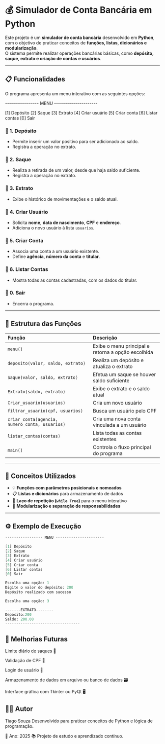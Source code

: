 # 💰 Simulador de Conta Bancária em Python

Este projeto é um **simulador de conta bancária** desenvolvido em **Python**, com o objetivo de praticar conceitos de **funções, listas, dicionários e modularização**.  
O sistema permite realizar operações bancárias básicas, como **depósito, saque, extrato e criação de contas e usuários**.

---

## 📋 Funcionalidades

O programa apresenta um menu interativo com as seguintes opções:

----------------- MENU ----------------------

[1] Depósito
[2] Saque
[3] Extrato
[4] Criar usuário
[5] Criar conta
[6] Listar contas
[0] Sair


### 🔹 1. Depósito
- Permite inserir um valor positivo para ser adicionado ao saldo.
- Registra a operação no extrato.

### 🔹 2. Saque
- Realiza a retirada de um valor, desde que haja saldo suficiente.
- Registra a operação no extrato.

### 🔹 3. Extrato
- Exibe o histórico de movimentações e o saldo atual.

### 🔹 4. Criar Usuário
- Solicita **nome**, **data de nascimento**, **CPF** e **endereço**.
- Adiciona o novo usuário à lista `usuarios`.

### 🔹 5. Criar Conta
- Associa uma conta a um usuário existente.
- Define **agência**, **número da conta** e **titular**.

### 🔹 6. Listar Contas
- Mostra todas as contas cadastradas, com os dados do titular.

### 🔹 0. Sair
- Encerra o programa.

---

## 🧩 Estrutura das Funções

| Função | Descrição |
|:--------|:------------|
| `menu()` | Exibe o menu principal e retorna a opção escolhida |
| `deposito(valor, saldo, extrato)` | Realiza um depósito e atualiza o extrato |
| `Saque(valor, saldo, extrato)` | Efetua um saque se houver saldo suficiente |
| `Extrato(saldo, extrato)` | Exibe o extrato e o saldo atual |
| `Criar_usuario(usuarios)` | Cria um novo usuário |
| `filtrar_usuario(cpf, usuarios)` | Busca um usuário pelo CPF |
| `criar_conta(agencia, numero_conta, usuarios)` | Cria uma nova conta vinculada a um usuário |
| `listar_contas(contas)` | Lista todas as contas existentes |
| `main()` | Controla o fluxo principal do programa |

---

## 🧠 Conceitos Utilizados

- 💡 **Funções com parâmetros posicionais e nomeados**  
- 📋 **Listas e dicionários** para armazenamento de dados  
- 🔁 **Laço de repetição (`while True`)** para o menu interativo  
- 🧱 **Modularização e separação de responsabilidades**

---

## ⚙️ Exemplo de Execução

```python
----------------- MENU ----------------------

[1] Depósito
[2] Saque
[3] Extrato
[4] Criar usuário
[5] Criar conta
[6] Listar contas
[0] Sair

Escolha uma opção: 1
Digite o valor do depósito: 200
Depósito realizado com sucesso

Escolha uma opção: 3

-------EXTRATO--------
Depósito:200
Saldo: 200.00
----------------------------------
````


## 🚀 Melhorias Futuras

Limite diário de saques 💸

Validação de CPF 🧾

Login de usuário 🔐

Armazenamento de dados em arquivo ou banco de dados 🗃️

Interface gráfica com Tkinter ou PyQt 🖥️

## 👨‍💻 Autor

Tiago Souza
Desenvolvido para praticar conceitos de Python e lógica de programação.

📅 Ano: 2025
📚 Projeto de estudo e aprendizado contínuo.
